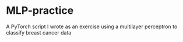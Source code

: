 # MLP-practice
A PyTorch script I wrote as an exercise using a multilayer perceptron to classify breast cancer data
